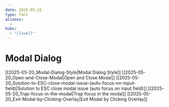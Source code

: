 ```yaml
---
date: 2025-05-22
type: fact
aliases:
  -
hubs:
  - "[[vue]]"
---
```


# Modal Dialog

[[2025-05-20_Modal-Dialog-Style|Modal Dialog Style]]
[[2025-05-20_Open-and-Close-Modal|Open and Close Modal]]
[[2025-05-20_Solution-to-ESC-close-modal-issue-(auto-focus-on-input-field)|Solution to ESC close modal issue (auto focus on input field)]]
[[2025-05-20_Trap-focus-in-the-modal|Trap focus in the modal]]
[[2025-05-20_Exit-Modal-by-Clicking-Overlay|Exit Modal by Clicking Overlay]]

